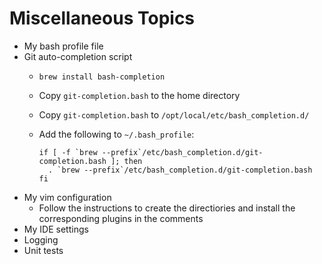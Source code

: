 # Miscellaneous Topics

* My bash profile file
* Git auto-completion script
  * `brew install bash-completion`

  * Copy `git-completion.bash` to the home directory

  * Copy `git-completion.bash` to `/opt/local/etc/bash_completion.d/`

  * Add the following to `~/.bash_profile`:

    ```shell
    if [ -f `brew --prefix`/etc/bash_completion.d/git-completion.bash ]; then
      . `brew --prefix`/etc/bash_completion.d/git-completion.bash
    fi
    ```
* My vim configuration
  * Follow the instructions to create the directiories and install the corresponding plugins in the comments
* My IDE settings
* Logging
* Unit tests

